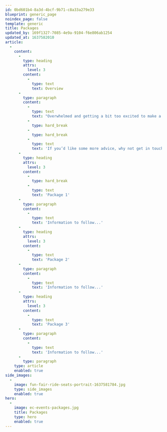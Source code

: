 ```yaml
---
id: 0bd601b4-8a3d-4bcf-9b71-c8a33a279e33
blueprint: generic_page
noindex_page: false
template: generic
title: Packages
updated_by: 169f1327-7085-4e9a-9104-f6e806ab1254
updated_at: 1637582010
article:
  -
    content:
      -
        type: heading
        attrs:
          level: 3
        content:
          -
            type: text
            text: Overview
      -
        type: paragraph
        content:
          -
            type: text
            text: "Overwhelmed and getting a bit too excited to make a decision? Why not opt for one of our packages to help you choose the best rides and attractions for your event or special occasion.\_"
          -
            type: hard_break
          -
            type: hard_break
          -
            type: text
            text: 'If you’d like some more advice, why not get in touch with us today.'
      -
        type: heading
        attrs:
          level: 3
        content:
          -
            type: hard_break
          -
            type: text
            text: 'Package 1'
      -
        type: paragraph
        content:
          -
            type: text
            text: 'Information to follow...'
      -
        type: heading
        attrs:
          level: 3
        content:
          -
            type: text
            text: 'Package 2'
      -
        type: paragraph
        content:
          -
            type: text
            text: 'Information to follow...'
      -
        type: heading
        attrs:
          level: 3
        content:
          -
            type: text
            text: 'Package 3'
      -
        type: paragraph
        content:
          -
            type: text
            text: 'Information to follow...'
      -
        type: paragraph
    type: article
    enabled: true
side_images:
  -
    image: fun-fair-ride-seats-portrait-1637581784.jpg
    type: side_images
    enabled: true
hero:
  -
    image: ec-events-packages.jpg
    title: Packages
    type: hero
    enabled: true
---
```

